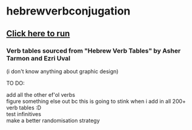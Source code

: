 # hebrewverbconjugation

## [Click here to run](https://miriammjr.github.io/hebrewverbconjugation/)

### Verb tables sourced from "Hebrew Verb Tables" by Asher Tarmon and Ezri Uval 

(i don't know anything about graphic design)

TO DO:

add all the other ef'ol verbs    
figure something else out bc this is going to stink when i add in all 200+ verb tables :D     
test infinitives    
make a better randomisation strategy     
